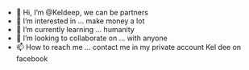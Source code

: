 - 👋 Hi, I’m @Keldeep, we can be partners 
- 👀 I’m interested in ... make money a lot 
- 🌱 I’m currently learning ... humanity 
- 💞️ I’m looking to collaborate on ... with anyone 
- 📫 How to reach me ... contact me in my private account Kel dee on facebook 

<!---
Keldeep/Keldeep is a ✨ special ✨ repository because its `README.md` (this file) appears on your GitHub profile.
You can click the Preview link to take a look at your changes.
--->
